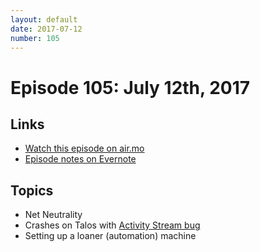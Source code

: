 ```yaml
---
layout: default
date: 2017-07-12
number: 105
---
```


# Episode 105: July 12th, 2017

## Links
* [Watch this episode on air.mo](https://air.mozilla.org/the-joy-of-coding-episode-105/)
* [Episode notes on Evernote](https://www.evernote.com/l/AbJo6p2365FIQ68HbGLbJ1GuhY2SvKmP7E8)

## Topics

* Net Neutrality
* Crashes on Talos with [Activity Stream bug](https://github.com/mozilla/activity-stream/issues/2806)
* Setting up a loaner (automation) machine


